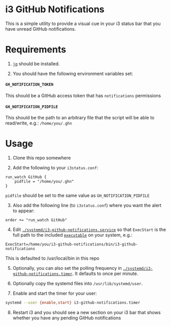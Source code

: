 # i3 GitHub Notifications

This is a simple utility to provide a visual cue in your i3 status bar that you have unread GitHub notifications. 

# Requirements
1. [`jq`](https://stedolan.github.io/jq) should be installed.

2. You should have the following environment variables set:

#### `GH_NOTIFICATION_TOKEN`
This should be a GitHub access token that has `notifications` permissions

#### `GH_NOTIFICATION_PIDFILE`
This should be the path to an arbitrary file that the script will be able to read/write, e.g.: `/home/you/.ghn`

# Usage
1. Clone this repo somewhere

2. Add the following to your `i3status.conf`:

```
run_watch GitHub {
    pidfile = "/home/you/.ghn"
}
```

`pidfile` should be set to the same value as `GH_NOTIFICATION_PIDFILE`

3. Also add the following line (to `i3status.conf`) where you want the alert to appear:

```
order += "run_watch GitHub"
```

4. Edit [`./systemd/i3-github-notifications.service`](./systemd/i3-github-notifications.service) so that `ExecStart` is the full path to the included [`executable`](./bin/i3-github-notifications) on your system, e.g.:

```
ExecStart=/home/you/i3-github-notifications/bin/i3-github-notifications
```

This is defaulted to /usr/local/bin in this repo

5. Optionally, you can also set the polling frequency in [`./systemd/i3-github-notifications.timer`](./systemd/i3-github-notifications.timer). It defaults to once per minute.

6. Optionally copy the systemd files into `/usr/lib/systemd/user`.

7. Enable and start the timer for your user:

``` sh
systemd --user {enable,start} i3-github-notifications.timer
```

8. Restart i3 and you should see a new section on your i3 bar that shows whether you have any pending GitHub notifications

